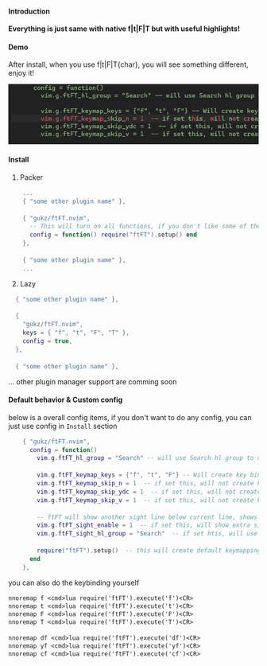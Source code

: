 #### Introduction
__Everything is just same with native f|t|F|T but with useful highlights!__


#### Demo
After install, when you use f|t|F|T{char}, you will see something different, enjoy it!

![image](https://github.com/gukz/ftFT.nvim/blob/master/image/nvim_ftFT.png)

#### Install
1. Packer
``` lua
    ...
    { "some other plugin name" },

    { "gukz/ftFT.nvim",
      -- This will turn on all functions, if you don't like some of them, add more config to disable/change them
      config = function() require("ftFT").setup() end
    },

    { "some other plugin name" },
    ...
```

2. Lazy
``` lua
  { "some other plugin name" },
  
  {
    "gukz/ftFT.nvim",
    keys = { "f", "t", "F", "T" },
    config = true,
  },
  
  { "some other plugin name" },
```
...
other plugin manager support are comming soon

#### Default behavior & Custom config
below is a overall config items, if you don't want to do any config, you can just use config in `Install` section
``` lua
    { "gukz/ftFT.nvim",
      config = function()
        vim.g.ftFT_hl_group = "Search" -- will use Search hl group to do the highlitgt

        vim.g.ftFT_keymap_keys = {"f", "t", "F"} -- Will create key binding for "f", "t", "F", but not "T"
        vim.g.ftFT_keymap_skip_n = 1  -- if set this, will not create key binding for ftFT in normal mode
        vim.g.ftFT_keymap_skip_ydc = 1  -- if set this, will not create key binding for [ydc][ftFT] in normal mode
        vim.g.ftFT_keymap_skip_v = 1  -- if set this, will not create key binding for ftFT in visual mode

        -- ftFT will show another sight line below current line, shows you how many `;` you need to jump there, disabled by default
        vim.g.ftFT_sight_enable = 1  -- if set this, will show extra sight line
        vim.g.ftFT_sight_hl_group = "Search"  -- if set htis, will use other hl group for sight line

        require("ftFT").setup()  -- this will create default keymapping for you
      end
    },

```

you can also do the keybinding yourself
``` vim
nnoremap f <cmd>lua require('ftFT').execute('f')<CR>
nnoremap t <cmd>lua require('ftFT').execute('t')<CR>
nnoremap F <cmd>lua require('ftFT').execute('F')<CR>
nnoremap T <cmd>lua require('ftFT').execute('T')<CR>

nnoremap df <cmd>lua require('ftFT').execute('df')<CR>
nnoremap yf <cmd>lua require('ftFT').execute('yf')<CR>
nnoremap cf <cmd>lua require('ftFT').execute('cf')<CR>
```
